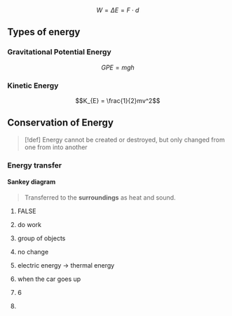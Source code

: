 $$W = \Delta E = F \cdot d$$
## Types of energy
### Gravitational Potential Energy
$$GPE = mgh$$
### Kinetic Energy
$$K_{E} = \frac{1}{2}mv^2$$
## Conservation of Energy
> [!def] 
> Energy cannot be created or destroyed, but only changed from one from into another
### Energy transfer
#### Sankey diagram
> Transferred to the **surroundings** as heat and sound.

1. FALSE
2. do work
3. group of objects 
4. no change
5. electric energy -> thermal energy
6. when the car goes up
7. $6$

1. 